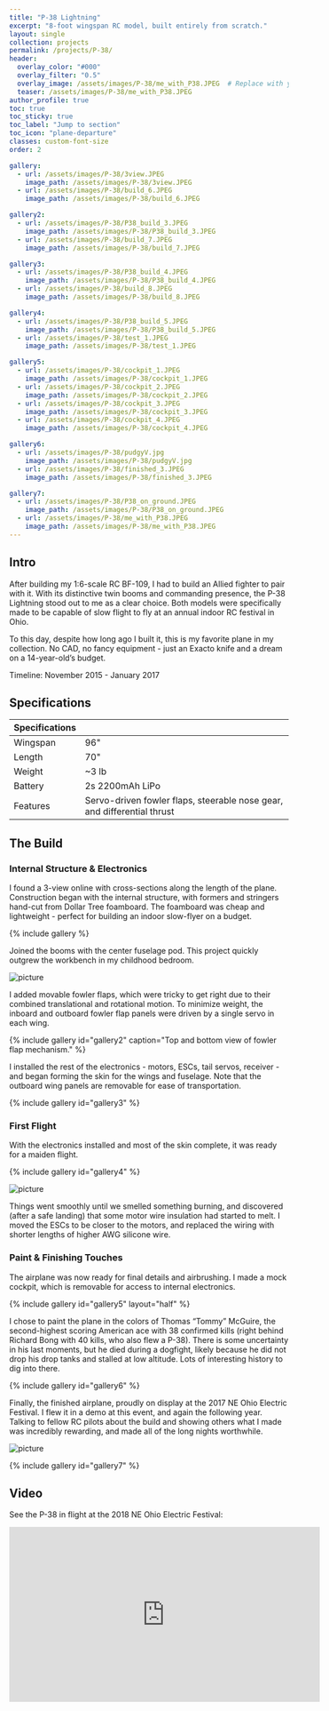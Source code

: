 ```yaml
---
title: "P-38 Lightning"
excerpt: "8-foot wingspan RC model, built entirely from scratch."
layout: single
collection: projects
permalink: /projects/P-38/
header:
  overlay_color: "#000"
  overlay_filter: "0.5"
  overlay_image: /assets/images/P-38/me_with_P38.JPEG  # Replace with your image path
  teaser: /assets/images/P-38/me_with_P38.JPEG
author_profile: true
toc: true
toc_sticky: true
toc_label: "Jump to section"
toc_icon: "plane-departure"
classes: custom-font-size
order: 2

gallery:
  - url: /assets/images/P-38/3view.JPEG
    image_path: /assets/images/P-38/3view.JPEG
  - url: /assets/images/P-38/build_6.JPEG
    image_path: /assets/images/P-38/build_6.JPEG

gallery2:
  - url: /assets/images/P-38/P38_build_3.JPEG
    image_path: /assets/images/P-38/P38_build_3.JPEG
  - url: /assets/images/P-38/build_7.JPEG
    image_path: /assets/images/P-38/build_7.JPEG

gallery3:
  - url: /assets/images/P-38/P38_build_4.JPEG
    image_path: /assets/images/P-38/P38_build_4.JPEG
  - url: /assets/images/P-38/build_8.JPEG
    image_path: /assets/images/P-38/build_8.JPEG

gallery4:
  - url: /assets/images/P-38/P38_build_5.JPEG
    image_path: /assets/images/P-38/P38_build_5.JPEG
  - url: /assets/images/P-38/test_1.JPEG
    image_path: /assets/images/P-38/test_1.JPEG

gallery5:
  - url: /assets/images/P-38/cockpit_1.JPEG
    image_path: /assets/images/P-38/cockpit_1.JPEG
  - url: /assets/images/P-38/cockpit_2.JPEG
    image_path: /assets/images/P-38/cockpit_2.JPEG
  - url: /assets/images/P-38/cockpit_3.JPEG
    image_path: /assets/images/P-38/cockpit_3.JPEG
  - url: /assets/images/P-38/cockpit_4.JPEG
    image_path: /assets/images/P-38/cockpit_4.JPEG

gallery6:
  - url: /assets/images/P-38/pudgyV.jpg
    image_path: /assets/images/P-38/pudgyV.jpg
  - url: /assets/images/P-38/finished_3.JPEG
    image_path: /assets/images/P-38/finished_3.JPEG

gallery7:
  - url: /assets/images/P-38/P38_on_ground.JPEG
    image_path: /assets/images/P-38/P38_on_ground.JPEG
  - url: /assets/images/P-38/me_with_P38.JPEG
    image_path: /assets/images/P-38/me_with_P38.JPEG
---
```


## Intro

After building my 1:6-scale RC BF-109, I had to build an Allied fighter to pair with it. With its distinctive twin booms and commanding presence, the P-38 Lightning stood out to me as a clear choice. Both models were specifically made to be capable of slow flight to fly at an annual indoor RC festival in Ohio.

To this day, despite how long ago I built it, this is my favorite plane in my collection. No CAD, no fancy equipment - just an Exacto knife and a dream on a 14-year-old’s budget.

Timeline:
November 2015 - January 2017

## Specifications

| Specifications  |                                                                          |
|-----------------|--------------------------------------------------------------------------|
| Wingspan        | 96"                                                                      |
| Length          | 70"                                                                      |
| Weight          | ~3 lb                                                                    |
| Battery         | 2s 2200mAh LiPo                                                          |
| Features        | Servo-driven fowler flaps, steerable nose gear, and differential thrust  |

## The Build
### Internal Structure & Electronics
I found a 3-view online with cross-sections along the length of the plane. Construction began with the internal structure, with formers and stringers hand-cut from Dollar Tree foamboard. The foamboard was cheap and lightweight - perfect for building an indoor slow-flyer on a budget.

{% include gallery %}

Joined the booms with the center fuselage pod. This project quickly outgrew the workbench in my childhood bedroom.

![picture](/assets/images/P-38/P38_build_2.JPEG)

I added movable fowler flaps, which were tricky to get right due to their combined translational and rotational motion. To minimize weight, the inboard and outboard fowler flap panels were driven by a single servo in each wing. 

{% include gallery id="gallery2" caption="Top and bottom view of fowler flap mechanism." %}

I installed the rest of the electronics - motors, ESCs, tail servos, receiver - and began forming the skin for the wings and fuselage. Note that the outboard wing panels are removable for ease of transportation.

{% include gallery id="gallery3" %}

### First Flight
With the electronics installed and most of the skin complete, it was ready for a maiden flight. 

{% include gallery id="gallery4" %}

![picture](/assets/images/P-38/test_2.JPG)

Things went smoothly until we smelled something burning, and discovered (after a safe landing) that some motor wire insulation had started to melt. I moved the ESCs to be closer to the motors, and replaced the wiring with shorter lengths of higher AWG silicone wire. 

### Paint & Finishing Touches
The airplane was now ready for final details and airbrushing. I made a mock cockpit, which is removable for access to internal electronics. 

{% include gallery id="gallery5" layout="half" %}

I chose to paint the plane in the colors of Thomas “Tommy” McGuire, the second-highest scoring American ace with 38 confirmed kills (right behind Richard Bong with 40 kills, who also flew a P-38). There is some uncertainty in his last moments, but he died during a dogfight, likely because he did not drop his drop tanks and stalled at low altitude. Lots of interesting history to dig into there.

{% include gallery id="gallery6" %}

Finally, the finished airplane, proudly on display at the 2017 NE Ohio Electric Festival. I flew it in a demo at this event, and again the following year. Talking to fellow RC pilots about the build and showing others what I made was incredibly rewarding, and made all of the long nights worthwhile.

![picture](/assets/images/P-38/NEF_display.JPEG)

{% include gallery id="gallery7" %}

## Video
See the P-38 in flight at the 2018 NE Ohio Electric Festival:
<iframe width="560" height="315" src="https://www.youtube.com/embed/mMmfO4Jr3n8?si=UMtqPodUt3UUJG7o" title="YouTube video player" frameborder="0" allow="accelerometer; autoplay; clipboard-write; encrypted-media; gyroscope; picture-in-picture; web-share" referrerpolicy="strict-origin-when-cross-origin" allowfullscreen></iframe>
